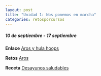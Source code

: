 ```yaml
---
layout: post
title: "Unidad 1: Nos ponemos en marcha"
categories: retosporcursos
---
```


##### *10 de septiembre - 17 septiembre*

**Enlace** [Aros y hula hoops](https://danieledufis.github.io/comba/aros-hulahoops)

**Retos** [Aros](https://danieledufis.github.io/pdfs/Aros-retos-4.pdf)

**Receta** [Desayunos saludables](https://danieledufis.github.io/pdfs/Receta-DESAYUNOS%20SALUDABLES.pdf)

[Aros]:../../pdfs/Aros-retos-4.pdf
[Desayunos saludables]:../../pdfs/Receta-DESAYUNOS%20SALUDABLES.pdf
